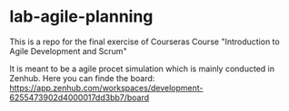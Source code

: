 # lab-agile-planning

This is a repo for the final exercise of Courseras Course
"Introduction to Agile Development and Scrum"

It is meant to be a agile procet simulation which is mainly conducted in Zenhub. Here you can finde the board:
https://app.zenhub.com/workspaces/development-6255473902d4000017dd3bb7/board
